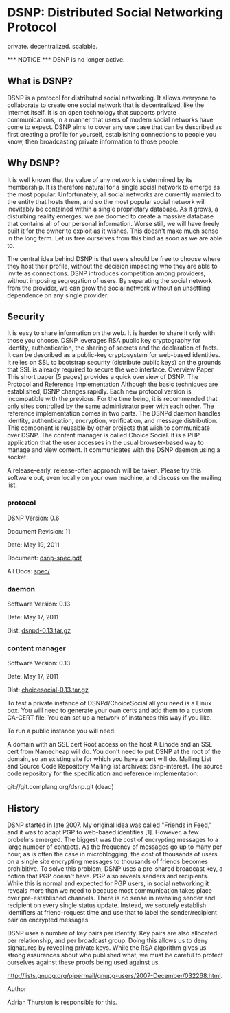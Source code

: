 # DSNP: Distributed Social Networking Protocol
private. decentralized. scalable.

*** NOTICE *** DSNP is no longer active.

## What is DSNP?
DSNP is a protocol for distributed social networking. It allows everyone to collaborate to create one social network that is decentralized, like the Internet itself. It is an open technology that supports private communications, in a manner that users of modern social networks have come to expect. DSNP aims to cover any use case that can be described as first creating a profile for yourself, establishing connections to people you know, then broadcasting private information to those people.

## Why DSNP?
It is well known that the value of any network is determined by its membership. It is therefore natural for a single social network to emerge as the most popular. Unfortunately, all social networks are currently married to the entity that hosts them, and so the most popular social network will inevitably be contained within a single proprietary database. As it grows, a disturbing reality emerges: we are doomed to create a massive database that contains all of our personal information. Worse still, we will have freely built it for the owner to exploit as it wishes. This doesn't make much sense in the long term. Let us free ourselves from this bind as soon as we are able to.

The central idea behind DSNP is that users should be free to choose where they host their profile, without the decision impacting who they are able to invite as connections. DSNP introduces competition among providers, without imposing segregation of users. By separating the social network from the provider, we can grow the social network without an unsettling dependence on any single provider.

## Security
It is easy to share information on the web. It is harder to share it only with those you choose. DSNP leverages RSA public key cryptography for identity, authentication, the sharing of secrets and the declaration of facts. It can be described as a public-key cryptosystem for web-based identities. It relies on SSL to bootstrap security (distribute public keys) on the grounds that SSL is already required to secure the web interface.
Overview Paper
This short paper (5 pages) provides a quick overview of DSNP.
The Protocol and Reference Implementation
Although the basic techniques are established, DSNP changes rapidly. Each new protocol version is incompatible with the previous. For the time being, it is recommended that only sites controlled by the same administrator peer with each other.
The reference implementation comes in two parts. The DSNPd daemon handles identity, authentication, encryption, verification, and message distribution. This component is reusable by other projects that wish to communicate over DSNP. The content manager is called Choice Social. It is a PHP application that the user accesses in the usual browser-based way to manage and view content. It communicates with the DSNP daemon using a socket.

A release-early, release-often approach will be taken. Please try this software out, even locally on your own machine, and discuss on the mailing list.

### protocol
DSNP Version:	0.6

Document Revision:	11

Date:	May 19, 2011

Document:	[dsnp-spec.pdf](dsnp-spec.pdf)

All Docs:	[spec/](https://web.archive.org/web/20121219191653/http://www.complang.org/dsnp/spec/)

### daemon
Software Version:	0.13

Date:	May 17, 2011

Dist:	[dsnpd-0.13.tar.gz](https://web.archive.org/web/20140615040259/http://www.complang.org:80/dsnp/dsnpd-0.13.tar.gz)

### content manager
Software Version:	0.13

Date:	May 17, 2011

Dist:	[choicesocial-0.13.tar.gz](https://web.archive.org/web/20140615040259/http://www.complang.org:80/dsnp/choicesocial-0.13.tar.gz)

To test a private instance of DSNPd/ChoiceSocial all you need is a Linux box. You will need to generate your own certs and add them to a custom CA-CERT file. You can set up a network of instances this way if you like.

To run a public instance you will need:

A domain with an SSL cert
Root access on the host
A Linode and an SSL cert from Namecheap will do. You don't need to put DSNP at the root of the domain, so an existing site for which you have a cert will do.
Mailing List and Source Code Repository
Mailing list archives: dsnp-interest.
The source code repository for the specification and reference implementation:

  git://git.complang.org/dsnp.git (dead)

## History
DSNP started in late 2007. My original idea was called "Friends in Feed," and it was to adapt PGP to web-based identities [1]. However, a few probelms emerged. The biggest was the cost of encrypting messages to a large number of contacts. As the frequency of messages go up to many per hour, as is often the case in microblogging, the cost of thousands of users on a single site encrypting messages to thousands of friends becomes prohibitive. To solve this problem, DSNP uses a pre-shared broadcast key, a notion that PGP doesn't have.
PGP also reveals senders and recipients. While this is normal and expected for PGP users, in social networking it reveals more than we need to because most communication takes place over pre-established channels. There is no sense in revealing sender and recipient on every single status update. Instead, we securely establish identifiers at friend-request time and use that to label the sender/recipient pair on encrypted messages.

DSNP uses a number of key pairs per identity. Key pairs are also allocated per relationship, and per broadcast group. Doing this allows us to deny signatures by revealing private keys. While the RSA algorithm gives us strong assurances about who published what, we must be careful to protect ourselves against these proofs being used against us.

http://lists.gnupg.org/pipermail/gnupg-users/2007-December/032268.html.

Author

Adrian Thurston is responsible for this.
